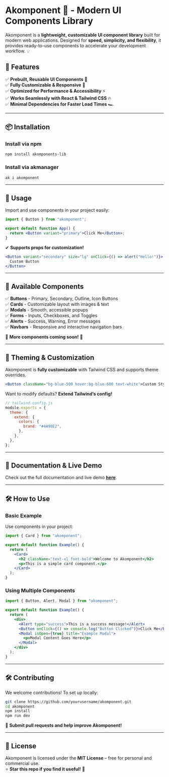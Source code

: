 # Akomponent 🚀 - Modern UI Components Library

Akomponent is a **lightweight, customizable UI component library** built for modern web applications. Designed for **speed, simplicity, and flexibility**, it provides ready-to-use components to accelerate your development workflow. 💡

## 🌟 Features
✅ **Prebuilt, Reusable UI Components** 🎨  
✅ **Fully Customizable & Responsive** 📱  
✅ **Optimized for Performance & Accessibility** ⚡  
✅ **Works Seamlessly with React & Tailwind CSS** 🔥  
✅ **Minimal Dependencies for Faster Load Times** 🏎️  

---

## 📦 Installation
### **Install via npm**
```sh
npm install akomponents-lib
```

### **Install via akmanager**
```sh
ak i akomponent
```

---

## 🚀 Usage
Import and use components in your project easily:

```jsx
import { Button } from "akomponent";

export default function App() {
  return <Button variant="primary">Click Me</Button>;
}
```

✔ **Supports props for customization!**

```jsx
<Button variant="secondary" size="lg" onClick={() => alert("Hello!")}>
  Custom Button
</Button>
```

---

## 📂 Available Components
✅ **Buttons** - Primary, Secondary, Outline, Icon Buttons  
✅ **Cards** - Customizable layout with images & text  
✅ **Modals** - Smooth, accessible popups  
✅ **Forms** - Inputs, Checkboxes, and Toggles  
✅ **Alerts** - Success, Warning, Error messages  
✅ **Navbars** - Responsive and interactive navigation bars  

📌 **More components coming soon!** 🚀

---

## 🎨 Theming & Customization
Akomponent is **fully customizable** with Tailwind CSS and supports theme overrides.

```jsx
<Button className="bg-blue-500 hover:bg-blue-600 text-white">Custom Styled Button</Button>
```

Want to modify defaults? **Extend Tailwind’s config!**

```js
// tailwind.config.js
module.exports = {
  theme: {
    extend: {
      colors: {
        brand: "#4A90E2",
      },
    },
  },
};
```

---

## 📖 Documentation & Live Demo
Check out the full documentation and live demo **[here](https://akomponent-site.vercel.app/)**.

---

## 🛠️ How to Use
### **Basic Example**
Use components in your project:
```jsx
import { Card } from "akomponent";

export default function Example() {
  return (
    <Card>
      <h2 className="text-xl font-bold">Welcome to Akomponent</h2>
      <p>This is a simple card component.</p>
    </Card>
  );
}
```

### **Using Multiple Components**
```jsx
import { Button, Alert, Modal } from "akomponent";

export default function Example() {
  return (
    <div>
      <Alert type="success">This is a success message!</Alert>
      <Button onClick={() => console.log("Button Clicked")}>Click Me</Button>
      <Modal isOpen={true} title="Example Modal">
        <p>Modal Content Goes Here</p>
      </Modal>
    </div>
  );
}
```

---

## 🛠️ Contributing
We welcome contributions! To set up locally:

```sh
git clone https://github.com/yourusername/akomponent.git
cd akomponent
npm install
npm run dev
```

🚀 **Submit pull requests and help improve Akomponent!**

---

## 📜 License
Akomponent is licensed under the **MIT License** – free for personal and commercial use.  
⭐ **Star this repo if you find it useful!** 🚀

